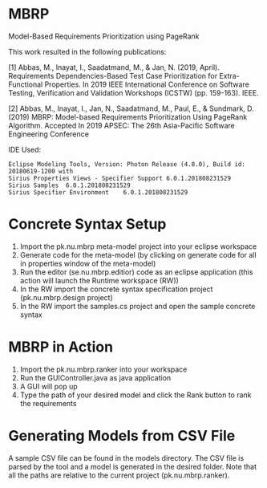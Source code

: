 # MBRP
Model-Based Requirements Prioritization using PageRank

This work resulted in the following publications:

[1] Abbas, M., Inayat, I., Saadatmand, M., & Jan, N. (2019, April). Requirements Dependencies-Based Test Case Prioritization for Extra-Functional Properties. In 2019 IEEE International Conference on Software Testing, Verification and Validation Workshops (ICSTW) (pp. 159-163). IEEE.

[2] Abbas, M., Inayat, I., Jan, N., Saadatmand, M., Paul, E., & Sundmark, D. (2019) MBRP: Model-based Requirements Prioritization Using PageRank Algorithm. Accepted In 2019 APSEC: The 26th Asia-Pacific Software Engineering Conference

IDE Used:    
	
	Eclipse Modeling Tools, Version: Photon Release (4.8.0), Build id: 20180619-1200 with 
	Sirius Properties Views - Specifier Support	6.0.1.201808231529
    Sirius Samples	6.0.1.201808231529
    Sirius Specifier Environment	6.0.1.201808231529

# Concrete Syntax Setup
1) Import the pk.nu.mbrp meta-model project into your eclipse workspace
2) Generate code for the meta-model (by clicking on generate code for all in properties window of the meta-model)
3) Run the editor (se.nu.mbrp.editior) code as an eclipse application (this action will launch the Runtime workspace (RW))
4) In the RW import the concrete syntax specification project (pk.nu.mbrp.design project) 
5) In the RW import the samples.cs project and open the sample concrete syntax

# MBRP in Action
1) Import the pk.nu.mbrp.ranker into your workspace
2) Run the GUIController.java as java application
3) A GUI will pop up
4) Type the path of your desired model and click the Rank button to rank the requirements

# Generating Models from CSV File
A sample CSV file can be found in the models directory. The CSV file is parsed by the tool and a model is generated in the desired folder. Note that all the paths are relative to the current project (pk.nu.mbrp.ranker).
